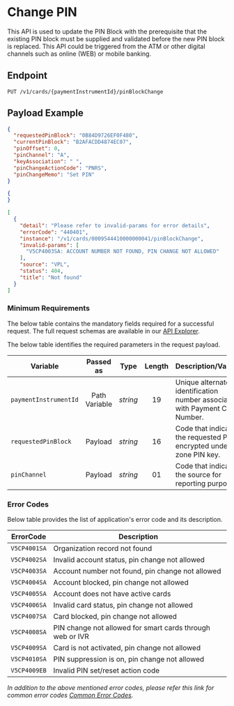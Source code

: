 # Change PIN

This API is used to update the PIN Block with the prerequisite that the existing PIN block must be supplied and validated before the new PIN block is replaced. This API could be triggered from the ATM or other digital channels such as online (WEB) or mobile banking.

## Endpoint

`PUT /v1/cards/{paymentInstrumentId}/pinBlockChange`

## Payload Example

<!--
type: tab
titles: Request, Response, Error
-->

```json
{
  "requestedPinBlock": "0B84D9726EF0F480",
  "currentPinBlock": "B2AFACDD4874EC07",
  "pinOffset": 0,
  "pinChannel": "A",
  "keyAssociation": " ",
  "pinChangeActionCode": "PNRS",
  "pinChangeMemo": "Set PIN"
}
```

<!--
type: tab
-->

```json
{
}

```

<!--
type: tab
-->

```json
[
  {
    "detail": "Please refer to invalid-params for error details",
    "errorCode": "440401",
    "instance": "/v1/cards/0009544410000000041/pinBlockChange",
    "invalid-params": [
      "V5CP4003SA: ACCOUNT NUMBER NOT FOUND, PIN CHANGE NOT ALLOWED"
    ],
    "source": "VPL",
    "status": 404,
    "title": "Not found"
  }
]
```

<!-- type: tab-end -->

### Minimum Requirements

The below table contains the mandatory fields required for a successful request. The full request schemas are available in our [API Explorer](../api/?type=put&path=/v1/cards/{paymentInstrumentId}/pinBlockChange).

The below table identifies the required parameters in the request payload.

| Variable | Passed as | Type | Length | Description/Values |
| -------- | :-------: | :--: | :------------: | ------------------ |
| `paymentInstrumentId` | Path Variable | *string* | 19 | Unique alternate identification number associated with Payment Card Number. |
| `requestedPinBlock` | Payload | *string* | 16 | Code that indicates the requested PIN encrypted under a zone PIN key. |
| `pinChannel` | Payload | *string* | 01 | Code that indicates the source for reporting purposes. |

### Error Codes

Below table provides the list of application's error code and its description.

| ErrorCode |  Description |
| --------  | ------------------ |
|`V5CP4001SA`| Organization record not found |
|`V5CP4002SA`| Invalid account status, pin change not allowed |
|`V5CP4003SA`| Account number not found, pin change not allowed |
|`V5CP4004SA`| Account blocked, pin change not allowed |
|`V5CP4005SA`| Account does not have active cards |
|`V5CP4006SA`| Invalid card status, pin change not allowed |
|`V5CP4007SA`| Card blocked, pin change not allowed |
|`V5CP4008SA`| PIN change not allowed for smart cards through web or IVR |
|`V5CP4009SA`| Card is not activated, pin change not allowed |
|`V5CP4010SA`| PIN suppression is on, pin change not allowed |
|`V5CP4009EB`| Invalid PIN set/reset action code |

*In addition to the above mentioned error codes, please refer this link for common error codes [Common Error Codes](?path=docs/Common_Error_Code.md).*
